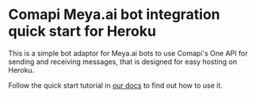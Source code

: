 # Comapi Meya.ai bot integration quick start for Heroku
This is a simple bot adaptor for Meya.ai bots to use Comapi's One API for sending and receiving messages, that is designed for easy hosting on Heroku.

Follow the quick start tutorial in [our docs](http://docs.comapi.com/docs/integrating-bots-with-comapi-chat) to find out how to use it.
